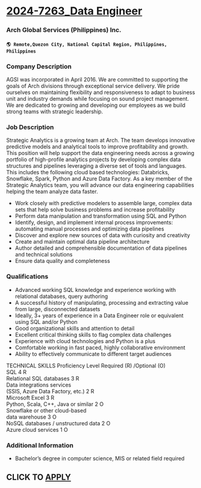 # [2024-7263_Data Engineer](https://www.remotewlb.com/apply/2024-7263-data-engineer)  
### Arch Global Services (Philippines) Inc.  
#### `🌎 Remote,Quezon City, National Capital Region, Philippines, Philippines`  

### **Company Description**

AGSI was incorporated in April 2016. We are committed to supporting the goals of Arch divisions through exceptional service delivery. We pride ourselves on maintaining flexibility and responsiveness to adapt to business unit and industry demands while focusing on sound project management. We are dedicated to growing and developing our employees as we build strong teams with strategic leadership.

###  **Job Description**

Strategic Analytics is a growing team at Arch. The team develops innovative predictive models and analytical tools to improve profitability and growth. This position will help support the data engineering needs across a growing portfolio of high-profile analytics projects by developing complex data structures and pipelines leveraging a diverse set of tools and languages. This includes the following cloud based technologies: Databricks, Snowflake, Spark, Python and Azure Data Factory. As a key member of the Strategic Analytics team, you will advance our data engineering capabilities helping the team analyze data faster.

  * Work closely with predictive modelers to assemble large, complex data sets that help solve business problems and increase profitability
  * Perform data manipulation and transformation using SQL and Python
  * Identify, design, and implement internal process improvements: automating manual processes and optimizing data pipelines
  * Discover and explore new sources of data with curiosity and creativity
  * Create and maintain optimal data pipeline architecture
  * Author detailed and comprehensible documentation of data pipelines and technical solutions
  * Ensure data quality and completeness

###  **Qualifications**

  * Advanced working SQL knowledge and experience working with relational databases, query authoring
  * A successful history of manipulating, processing and extracting value from large, disconnected datasets
  * Ideally, 3+ years of experience in a Data Engineer role or equivalent using SQL and/or Python
  * Good organizational skills and attention to detail
  * Excellent critical thinking skills to flag complex data challenges
  * Experience with cloud technologies and Python is a plus
  * Comfortable working in fast paced, highly collaborative environment
  * Ability to effectively communicate to different target audiences

TECHNICAL SKILLS Proficiency Level Required (R) /Optional (O)  
SQL 4 R  
Relational SQL databases 3 R  
Data integrations services  
(SSIS, Azure Data Factory, etc.) 2 R  
Microsoft Excel 3 R  
Python, Scala, C++, Java or similar 2 O  
Snowflake or other cloud-based  
data warehouse 3 O  
NoSQL databases / unstructured data 2 O  
Azure cloud services 1 O

###  **Additional Information**

  * Bachelor’s degree in computer science, MIS or related field required

  
## CLICK TO [APPLY](https://www.remotewlb.com/apply/2024-7263-data-engineer)


